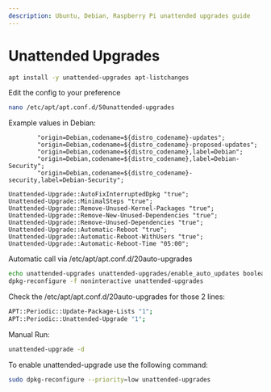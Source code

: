 ```yaml
---
description: Ubuntu, Debian, Raspberry Pi unattended upgrades guide
---
```



# Unattended Upgrades

```bash
apt install -y unattended-upgrades apt-listchanges
```

Edit the config to your preference

```bash
nano /etc/apt/apt.conf.d/50unattended-upgrades
```

Example values in Debian:

```config
        "origin=Debian,codename=${distro_codename}-updates";
        "origin=Debian,codename=${distro_codename}-proposed-updates";
        "origin=Debian,codename=${distro_codename},label=Debian";
        "origin=Debian,codename=${distro_codename},label=Debian-Security";
        "origin=Debian,codename=${distro_codename}-security,label=Debian-Security";

Unattended-Upgrade::AutoFixInterruptedDpkg "true";
Unattended-Upgrade::MinimalSteps "true";
Unattended-Upgrade::Remove-Unused-Kernel-Packages "true";
Unattended-Upgrade::Remove-New-Unused-Dependencies "true";
Unattended-Upgrade::Remove-Unused-Dependencies "true";
Unattended-Upgrade::Automatic-Reboot "true";
Unattended-Upgrade::Automatic-Reboot-WithUsers "true";
Unattended-Upgrade::Automatic-Reboot-Time "05:00";
```

Automatic call via /etc/apt/apt.conf.d/20auto-upgrades

```bash
echo unattended-upgrades unattended-upgrades/enable_auto_updates boolean true | debconf-set-selections
dpkg-reconfigure -f noninteractive unattended-upgrades
```

Check the /etc/apt/apt.conf.d/20auto-upgrades for those 2 lines:

```bash
APT::Periodic::Update-Package-Lists "1";
APT::Periodic::Unattended-Upgrade "1";
```

Manual Run:

```bash
unattended-upgrade -d
```

To enable unattended-upgrade use the following command:

```bash
sudo dpkg-reconfigure --priority=low unattended-upgrades
```
